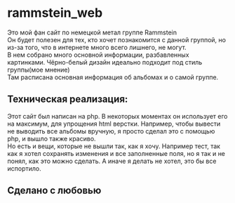 # rammstein_web
Это мой фан сайт по немецкой метал группе Rammstein \
Он будет полезен для тех, кто хочет познакомится с данной группой, но из-за того, что в интернете много всего лишнего, не могут. \
В нем собрано много основной информации, разбавленных картинками. Чёрно-белый дизайн идеально подходит под стиль группы(мое мнение)\
Там расписана основная информация об альбомах и о самой группе.

Техническая реализация:
------------------------
Этот сайт был написан на php. В некоторых моментах он использует его на максимум, для упрощения html верстки. Например, чтобы вывести не выводить все альбомы вручную, я просто сделал это с помощью php, и вышло также красиво.\
Но есть и вещи, которые не вышли так, как я хочу. Например тест, так как я хотел сохранять изменения и все заполненные поля, но я так и не понял, как это можно сделать. А иначе я делать не хотел, это бы все испортило.

Сделано с любовью
-------------------
